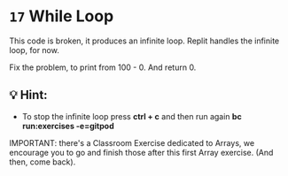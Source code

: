 # `17` While Loop

This code is broken, it produces an infinite loop. Replit handles the infinite loop, for now.

Fix the problem, to print from 100 - 0. And return 0.

## 💡 Hint:

- To stop the infinite loop press **ctrl + c** and then run again **bc run:exercises -e=gitpod**


IMPORTANT: there's a Classroom Exercise dedicated to Arrays, we encourage you to go and finish those after this first Array exercise. (And then, come back).
